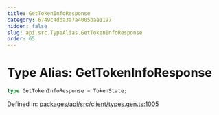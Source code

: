 ```yaml
---
title: GetTokenInfoResponse
category: 6749c4dba3a7a4005bae1197
hidden: false
slug: api.src.TypeAlias.GetTokenInfoResponse
order: 65
---
```


# Type Alias: GetTokenInfoResponse

```ts
type GetTokenInfoResponse = TokenState;
```

Defined in: [packages/api/src/client/types.gen.ts:1005](https://github.com/zkcloudworker/minatokens-lib/blob/main/packages/api/src/client/types.gen.ts#L1005)
